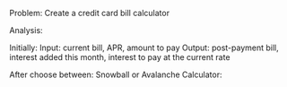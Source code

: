 Problem:
 Create a credit card bill calculator



Analysis:

Initially:
 Input:
 	current bill, APR, amount to pay
 Output:
 	post-payment bill, interest added this month, interest to pay at the current rate
 
After choose between:
 Snowball or Avalanche Calculator:
